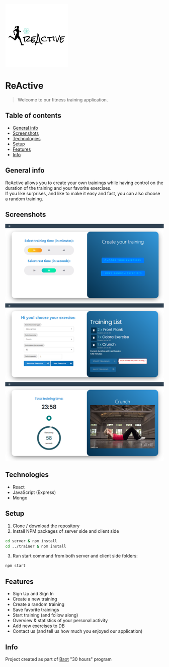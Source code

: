 ![ReActive logo](./trainer/src/Common/reActive.png)

# ReActive
> Welcome to our fitness training application. 

## Table of contents
* [General info](#general-info)
* [Screenshots](#screenshots)
* [Technologies](#technologies)
* [Setup](#setup)
* [Features](#features)
* [Info](#Info)

## General info
ReActive allows you to create your own trainings while having control on the duration of the training and your favorite exercises.  
If you like surprises, and like to make it easy and fast, you can also choose a random training.

## Screenshots
![Screenshot 1](./img/screenshot1.png)
![Screenshot 2](./img/screenshot2.png)
![Screenshot 3](./img/screenshot3.png)

## Technologies
* React
* JavaScript (Express)
* Mongo

## Setup
1. Clone / download the repository
2. Install NPM packages of server side and client side
```sh
cd server & npm install
cd ../trainer & npm install
```
3. Run start command from both server and client side folders:
```sh
npm start

```

## Features
* Sign Up and Sign In
* Create a new training
* Create a random training
* Save favorite trainings
* Start training (and follow along)
* Overview & statistics of your personal activity
* Add new exercises to DB
* Contact us (and tell us how much you enjoyed our application)


## Info
Project created as part of [Baot](https://extend-tech.com/baot) "30 hours" program